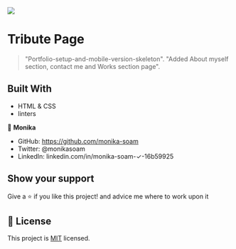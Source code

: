 ![](https://img.shields.io/badge/Microverse-blueviolet)
# Tribute Page

> "Portfolio-setup-and-mobile-version-skeleton".
"Added About myself section, contact me and Works section page".


## Built With

- HTML & CSS
- linters

👤 **Monika**

- GitHub: https://github.com/monika-soam
- Twitter: @monikasoam
- LinkedIn: linkedin.com/in/monika-soam-✓-16b59925


## Show your support

Give a ⭐️ if you like this project! and advice me where to work upon it


## 📝 License

This project is [MIT](./MIT.md) licensed.

